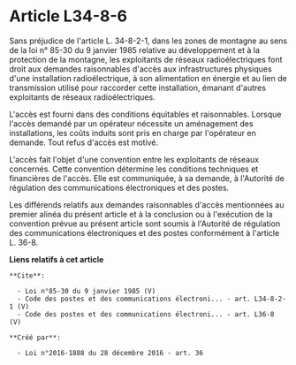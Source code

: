 # Article L34-8-6

Sans préjudice de l'article L. 34-8-2-1, dans les zones de montagne au sens de la loi n° 85-30 du 9 janvier 1985 relative au
développement et à la protection de la montagne, les exploitants de réseaux radioélectriques font droit aux demandes
raisonnables d'accès aux infrastructures physiques d'une installation radioélectrique, à son alimentation en énergie et au
lien de transmission utilisé pour raccorder cette installation, émanant d'autres exploitants de réseaux radioélectriques. 

L'accès est fourni dans des conditions équitables et raisonnables. Lorsque l'accès demandé par un opérateur nécessite un
aménagement des installations, les coûts induits sont pris en charge par l'opérateur en demande. Tout refus d'accès est
motivé. 

L'accès fait l'objet d'une convention entre les exploitants de réseaux concernés. Cette convention détermine les conditions
techniques et financières de l'accès. Elle est communiquée, à sa demande, à l'Autorité de régulation des communications
électroniques et des postes. 

Les différends relatifs aux demandes raisonnables d'accès mentionnées au premier alinéa du présent article et à la conclusion
ou à l'exécution de la convention prévue au présent article sont soumis à l'Autorité de régulation des communications
électroniques et des postes conformément à l'article L. 36-8.

**Liens relatifs à cet article**

	**Cite**:

	  - Loi n°85-30 du 9 janvier 1985 (V)
	  - Code des postes et des communications électroni... - art. L34-8-2-1 (V)
	  - Code des postes et des communications électroni... - art. L36-8 (V)

	**Créé par**:

	  - Loi n°2016-1888 du 28 décembre 2016 - art. 36
